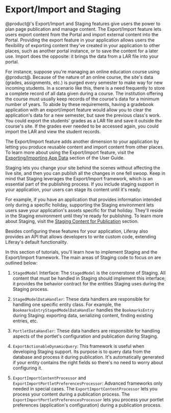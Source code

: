 # Export/Import and Staging [](id=export-import-and-staging)

@product@'s Export/Import and Staging features give users the power to plan page
publication and manage content. The Export/Import feature lets users export
content from the Portal and import external content into the Portal. Providing
the export feature in your application allows users the flexibility of exporting
content they've created in your application to other places, such as another
portal instance, or to save the content for a later use. Import does the
opposite: it brings the data from a LAR file into your portal.

For instance, suppose you're managing an online education course using @product@.
Because of the nature of an online course, the site's data (grades,
assignments, etc.) is purged every semester to make way for new incoming
students. In a scenario like this, there is a need frequently to store
a complete record of all data given during a course. The institution offering
the course must usually keep records of the course's data for a minimum number
of years. To abide by these requirements, having a gradebook application with an
export/import feature would allow you to clear the application's data for a new
semester, but save the previous class's work. You could export the students'
grades as a LAR file and save it outside the course's site. If the grades ever
needed to be accessed again, you could import the LAR and view the student
records.

The Export/Import feature adds another dimension to your application by
letting you produce reusable content and import content from other places. To
learn more about using the Export/Import feature, visit the
[Exporting/Importing App Data](/discover/portal/-/knowledge_base/7-0/exporting-importing-app-data)
section of the User Guide.

Staging lets you change your site behind the scenes without affecting the live
site, and then you can publish all the changes in one fell swoop. Keep in mind
that Staging leverages the Export/Import framework, which is an essential part
of the publishing process. If you include staging support in your application,
your users can stage its content until it's ready.

For example, if you have an application that provides information intended only
during a specific holiday, supporting the Staging environment lets users save
your application's assets specific for that holiday. They'll reside
in the Staging environment until they're ready for publishing. To learn more
about Staging, visit the
[Staging Content for Publication](/discover/portal/-/knowledge_base/7-0/staging-content-for-publication)
section.

Besides configuring these features for your application, Liferay also provides
an API that allows developers to write custom code, extending Liferay's default
functionality.

In this section of tutorials, you'll learn how to implement
Staging and the Export/Import framework. The main areas of Staging code to focus
on are outlined below:

1.  `StagedModel` Interface: The `StagedModel` is the cornerstone of Staging.
    All content that must be handled in Staging should implement this interface;
    it provides the behavior contract for the entities Staging uses during
    the Staging process.

2.  `StagedModelDataHandler`: These data handlers are responsible for handling
    one specific entity class. For example, the
    `BookmarksEntryStagedModelDataHandler` handles the `BookmarksEntry` during
    Staging: exporting data, serializing content, finding existing entries, etc.

3.  `PortletDataHandler`: These data handlers are responsible for handling
    aspects of the portlet's configuration and publication during Staging.

4.  `ExportActionableDynamicQuery`: This framework is useful when developing
    Staging support. Its purpose is to query data from the database and
    process it during publication. It's automatically generated if your entity
    contains the right fields so there's no need to worry about configuring it.

5.  `ExportImportContentProcessor` and `ExportImportPortletPreferencesProcessor`:
    Advanced frameworks only needed in special cases. The
    `ExportImportContentProcessor` lets you process your content during a
    publication process. The `ExportImportPortletPreferencesProcessor` lets you
    process your portlet preferences (application's configuration) during a
    publication process.
